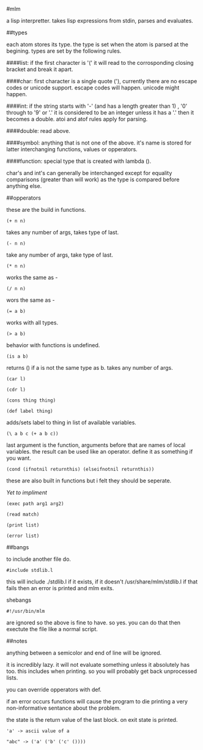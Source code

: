 #mlm

a lisp interpretter.
takes lisp expressions from stdin, parses and evaluates.

##types

each atom stores its type. the type is set when the atom is parsed at 
the begining. types are set by the following rules.

####list:
if the first character is '(' it will read to the corrosponding
closing bracket and break it apart.

####char:
first character is a single quote ('), currently there are no
escape codes or unicode support. escape codes will happen. 
unicode might happen.

####int:
if the string starts with '-' (and has a length greater than 1)
, '0' through to '9' or '.' it is considered to be an integer 
unless it has a '.' then it becomes a double. atoi and atof rules
apply for parsing.

####double:	
read above.

####symbol:	
anything that is not one of the above. it's name is stored for
latter interchanging functions, values or opperators.

####function: 
special type that is created with lambda (\). 

char's and int's can generally be interchanged except for equality comparisons 
(greater than will work) as the type is compared before anything else. 

##opperators

these are the build in functions.

    (+ n n)
	
takes any number of args, takes type of last.

    (- n n)
	
take any number of args, take type of last.

    (* n n)
	
works the same as -

    (/ n n)
	
wors the same as -

    (= a b)
	
works with all types.

    (> a b)
	
behavior with functions is undefined.

    (is a b)
	
returns () if a is not the same type as b. takes any number of args.

    (car l)

    (cdr l)

    (cons thing thing)

    (def label thing)
	
adds/sets label to thing in list of available variables.

    (\ a b c (+ a b c))

last argument is the function, arguments before that are
names of local variables. the result can be used like an 
operator. define it as something if you want.

    (cond (ifnotnil returnthis) (elseifnotnil returnthis))

these are also built in functions but i felt they should be seperate.

*Yet to impliment*

    (exec path arg1 arg2)

    (read match)

    (print list)

    (error list)

##bangs

to include another file do.

	#include stdlib.l

this will include ./stdlib.l if it exists, if it doesn't /usr/share/mlm/stdlib.l
if that fails then an error is printed and mlm exits.

shebangs

	#!/usr/bin/mlm

are ignored so the above is fine to have. so yes. you can do that then exectute the
file like a normal script.

##notes

anything between a semicolor and end of line will be ignored.

it is incredibly lazy. it will not evaluate something unless it absolutely 
has too. this includes when printing. so you will probably get back unprocessed
lists.

you can override opperators with def.

if an error occurs functions will cause the program to die printing a very
non-informative sentance about the problem.

the state is the return value of the last block.
on exit state is printed.

    'a' -> ascii value of a

    "abc" -> ('a' ('b' ('c' ())))

